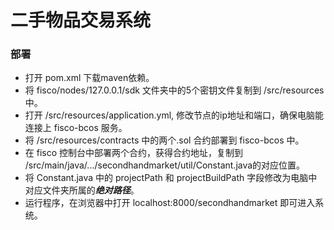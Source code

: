 # 二手物品交易系统

### 部署

* 打开 pom.xml 下载maven依赖。
* 将 fisco/nodes/127.0.0.1/sdk 文件夹中的5个密钥文件复制到 /src/resources 中。
* 打开 /src/resources/application.yml, 修改节点的ip地址和端口，确保电脑能连接上 fisco-bcos 服务。
* 将 /src/resources/contracts 中的两个.sol 合约部署到 fisco-bcos 中。
* 在 fisco 控制台中部署两个合约，获得合约地址，复制到 /src/main/java/.../secondhandmarket/util/Constant.java的对应位置。
* 将 Constant.java 中的 projectPath 和 projectBuildPath 字段修改为电脑中对应文件夹所属的***绝对路径***。
* 运行程序，在浏览器中打开 localhost:8000/secondhandmarket 即可进入系统。